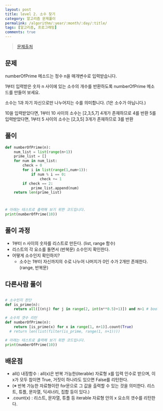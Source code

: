 ```yaml
---
layout: post
title: level 2. 소수 찾기
category: 알고리즘 문제풀이
permalink: /algorithm/:year/:month/:day/:title/
tags: [알고리즘, 프로그래밍]
comments: true
---
```

> [문제출처](http://tryhelloworld.co.kr/challenge_codes/20)

## 문제
numberOfPrime 메소드는 정수 n을 매개변수로 입력받습니다.

1부터 입력받은 숫자 n 사이에 있는 소수의 개수를 반환하도록 numberOfPrime 메소드를 만들어 보세요.

소수는 1과 자기 자신으로만 나누어지는 수를 의미합니다.
(1은 소수가 아닙니다.)

10을 입력받았다면, 1부터 10 사이의 소수는 [2,3,5,7] 4개가 존재하므로 4를 반환
5를 입력받았다면, 1부터 5 사이의 소수는 [2,3,5] 3개가 존재하므로 3를 반환

## 풀이
```python
def numberOfPrime(n):
    num_list = list(range(n+1))
    prime_list = []
    for num in num_list:
        check = 0
        for i in list(range(1,num+1)):
            if num % i == 0:
                check += 1
        if check == 2:
            prime_list.append(num)
    return len(prime_list)



# 아래는 테스트로 출력해 보기 위한 코드입니다.
print(numberOfPrime(10))
```

## 풀이 과정
- 1부터 n 사이의 숫자를 리스트로 만든다. (list, range 함수)
- 리스트의 각 요소를 돌면서 (반복문) 소수인지 확인한다.
- 어떻게 소수인지 확인하지?
    - 소수는 1부터 자신까지의 수로 나누어 나머지가 0인 수가 2개만 존재한다. (range, 반복문)

## 다른사람 풀이


```python

# 소수인지 판단
def is_prime(n):
    return all([(n%j) for j in range(2, int(n**0.5)+1)]) and n>1 # bool 값 리턴

# 소수의 갯수 리턴
def numberOfPrime(n):
    return [is_prime(x) for x in range(1, n+1)].count(True)  
  # return len(list(filter(is_prime, range(1, n+1))))

# 아래는 테스트로 출력해 보기 위한 코드입니다.
print(numberOfPrime(10))
```

## 배운점
- all() 내장함수 : all(x)은 반복 가능한(iterable) 자료형 x를 입력 인수로 받으며, 이 x가 모두 참이면 True, 거짓이 하나라도 있으면 False를 리턴한다.
- (※ 반복 가능한 자료형이란 for문으로 그 값을 출력할 수 있는 것을 의미한다. 리스트, 튜플, 문자열, 딕셔너리, 집합 등이 있다.)
- .count(x) : 리스트, 문자열, 튜플 등 iterable 자료형 안의 x 요소의 갯수를 리턴한다.
